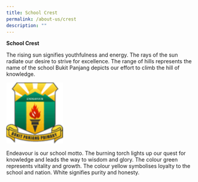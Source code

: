 ```yaml
---
title: School Crest
permalink: /about-us/crest
description: ""
---
```

**School Crest**

The rising sun signifies youthfulness and energy. The rays of the sun radiate our desire to strive for excellence. The range of hills represents the name of the school Bukit Panjang depicts our effort to climb the hill of knowledge. 

<img src="/images/logo%20(3).png" 
     style="width:30%">

Endeavour is our school motto. The burning torch lights up our quest for 
knowledge and leads the way to wisdom and glory. The colour green represents 
vitality and growth. The colour yellow symbolises loyalty to the school and 
nation. White signifies purity and honesty.